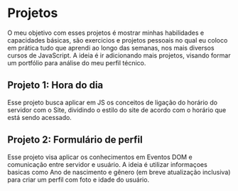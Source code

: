 # Projetos

O meu objetivo com esses projetos é mostrar minhas habilidades e capacidades básicas, são exercicios e projetos pessoais no qual eu coloco em prática tudo que aprendi ao longo das semanas, nos mais diversos cursos de JavaScript. A ideia é ir adicionando  mais projetos, visando formar um portfólio para análise do meu perfil técnico.

## Projeto 1: Hora do dia

Esse projeto busca aplicar em JS os conceitos de ligação do horário do servidor com o Site, dividindo o estilo do site de acordo com o horário que está sendo acessado.

## Projeto 2: Formulário de perfil

Esse projeto visa aplicar os conhecimentos em Eventos DOM e comunicação entre servidor e usuário. A ideia é utilizar informaçoes basicas como Ano de nascimento e gênero (em breve atualização inclusiva) para criar um perfil com foto e idade do usuário.